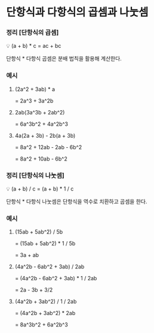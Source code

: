 # 단항식과 다항식의 곱셈과 나눗셈

### 정리 [단항식의 곱셈]

<aside>
💡 (a + b) * c = ac + bc

단항식 * 다항식 곱셈은 분배 법칙을 활용해 계산한다.

</aside>

### 예시

1. (2a^2 + 3ab) * a

    = 2a^3 + 3a^2b

2. 2ab(3a^3b + 2ab^2)

    = 6a^3b^2 + 4a^2b^3

3. 4a(2a + 3b) - 2b(a + 3b)

    = 8a^2 + 12ab - 2ab - 6b^2

    = 8a^2 + 10ab - 6b^2


### 정리 [단항식의 나눗셈]

<aside>
💡 (a + b) / c = (a + b) * 1 / c

단항식 * 다항식 나눗셈은 단항식을 역수로 치환하고 곱셈을 한다.

</aside>

### 예시

1. (15ab + 5ab^2) / 5b

    = (15ab + 5ab^2) * 1 / 5b

    = 3a + ab

2. (4a^2b - 6ab^2 + 3ab) / 2ab

    = (4a^2b - 6ab^2 + 3ab) * 1 / 2ab

    = 2a - 3b + 3/2

3. (4a^2b + 3ab^2) / 1 / 2ab

    = (4a^2b + 3ab^2) * 2ab

    = 8a^3b^2 + 6a^2b^3
